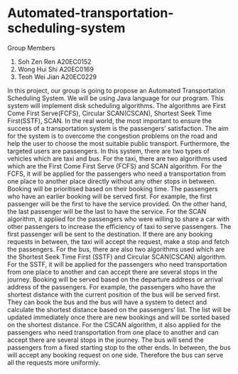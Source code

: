# Automated-transportation-scheduling-system

Group Members
1. Soh Zen Ren A20EC0152
2. Wong Hui Shi A20EC0169
3. Teoh Wei Jian A20EC0229


In this project, our group is going to propose an Automated Transportation Scheduling System. We will be using Java language for our program. This system will implement disk scheduling algorithms. The algorithms are First Come First Serve(FCFS), Circular SCAN(CSCAN), Shortest Seek Time First(SSTF), SCAN. In the real world, the most important to ensure the success of a transportation system is the passengers’ satisfaction. The aim for the system is to overcome the congestion problems on the road and help the user to choose the most suitable public transport. Furthermore, the targeted users are passengers. In this system, there are two types of vehicles which are taxi and bus.
For the taxi, there are two algorithms used which are the First Come First Serve (FCFS) and SCAN algorithm. For the FCFS, it will be applied for the passengers who need a transportation from one place to another place directly without any other stops in between. Booking will be prioritised based on their booking time. The passengers who have an earlier booking will be served first. For example, the first passenger will be the first to have the service provided. On the other hand, the last passenger will be the last to have the service. 
For the SCAN algorithm, it applied for the passengers who were willing to share a car with other passengers to increase the efficiency of taxi to serve passengers. The first passenger will be sent to the destination. If there are any booking requests in between, the taxi will accept the request, make a stop and fetch the passengers. 
For the bus, there are also two algorithms used which are the Shortest Seek Time First (SSTF) and Circular SCAN(CSCAN) algorithm. For the SSTF, it will be applied for the passengers who need transportation from one place to another and can accept there are several stops in the journey. Booking will be served based on the departure address or arrival address of the passengers. For example, the passengers who have the shortest distance with the current position of the bus will be served first. They can book the bus and the bus will have a system to detect and calculate the shortest distance based on the passengers’ list. The list will be updated immediately once there are new bookings and will be sorted based on the shortest distance.
For the CSCAN algorithm, it also applied for the passengers who need transportation from one place to another and can accept there are several stops in the journey. The bus will send the passengers from a fixed starting stop to the other ends. In between, the bus will accept any booking request on one side. Therefore the bus can serve all the requests more uniformly.
